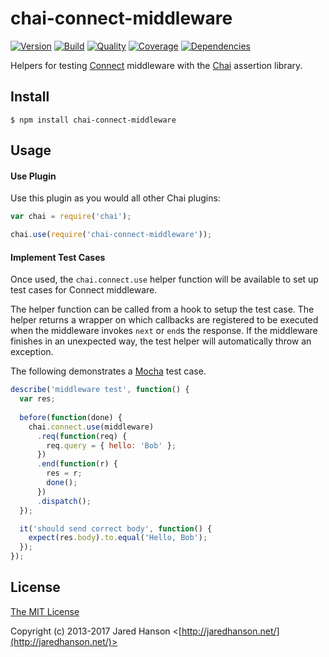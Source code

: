# chai-connect-middleware

[![Version](https://img.shields.io/npm/v/chai-connect-middleware.svg?label=version)](https://www.npmjs.com/package/chai-connect-middleware)
[![Build](https://img.shields.io/travis/jaredhanson/chai-connect-middleware.svg)](https://travis-ci.org/jaredhanson/chai-connect-middleware)
[![Quality](https://img.shields.io/codeclimate/github/jaredhanson/chai-connect-middleware.svg?label=quality)](https://codeclimate.com/github/jaredhanson/chai-connect-middleware)
[![Coverage](https://img.shields.io/coveralls/jaredhanson/chai-connect-middleware.svg)](https://coveralls.io/r/jaredhanson/chai-connect-middleware)
[![Dependencies](https://img.shields.io/david/jaredhanson/chai-connect-middleware.svg)](https://david-dm.org/jaredhanson/chai-connect-middleware)


Helpers for testing [Connect](http://www.senchalabs.org/connect/) middleware
with the [Chai](http://chaijs.com/) assertion library.

## Install

    $ npm install chai-connect-middleware

## Usage

#### Use Plugin

Use this plugin as you would all other Chai plugins:

```javascript
var chai = require('chai');

chai.use(require('chai-connect-middleware'));
```

#### Implement Test Cases

Once used, the `chai.connect.use` helper function will be available to set up
test cases for Connect middleware.

The helper function can be called from a hook to setup the test case.  The
helper returns a wrapper on which callbacks are registered to be executed
when the middleware invokes `next` or `end`s the response.  If the middleware
finishes in an unexpected way, the test helper will automatically throw an
exception.

The following demonstrates a [Mocha](http://mochajs.org/) test
case.

```javascript
describe('middleware test', function() {
  var res;
    
  before(function(done) {
    chai.connect.use(middleware)
      .req(function(req) {
        req.query = { hello: 'Bob' };
      })
      .end(function(r) {
        res = r;
        done();
      })
      .dispatch();
  });

  it('should send correct body', function() {
    expect(res.body).to.equal('Hello, Bob');
  });
});
```

## License

[The MIT License](http://opensource.org/licenses/MIT)

Copyright (c) 2013-2017 Jared Hanson <[http://jaredhanson.net/](http://jaredhanson.net/)>


